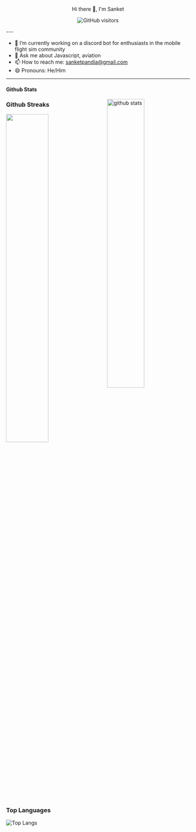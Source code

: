 <p align="center">
 Hi there 👋, I'm Sanket

</p>
<p align="center">
     <img src="https://visitor-badge.laobi.icu/badge?page_id=username.repoName"
         alt="GitHub visitors">

</p>
---

- 🔭 I’m currently working on a discord bot for enthusiasts in the mobile flight sim community
- 💬 Ask me about Javascript, aviation
- 📫 How to reach me: sanketpandia@gmail.com
- 😄 Pronouns: He/Him

---

#### Github Stats
<img src="https://github-readme-stats.vercel.app/api?username=sanketpandia&show_icons=true&theme=gotham" alt="github stats" width="45%" align="right"/>

### Github Streaks
<img src="https://github-readme-streak-stats.herokuapp.com/?user=sanketpandia&theme=dark" width="48%" >

### Top Languages
 ![Top Langs](https://github-readme-stats.vercel.app/api/top-langs/?username=sanketpandia&layout=compact)
